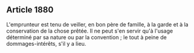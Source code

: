 Article 1880
----
L'emprunteur est tenu de veiller, en bon père de famille, à la garde et à la
conservation de la chose prêtée. Il ne peut s'en servir qu'à l'usage déterminé
par sa nature ou par la convention ; le tout à peine de dommages-intérêts, s'il
y a lieu.
